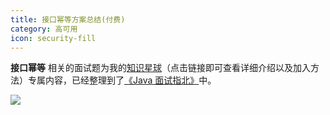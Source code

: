 ```yaml
---
title: 接口幂等方案总结(付费)
category: 高可用
icon: security-fill
---
```


**接口幂等** 相关的面试题为我的[知识星球](https://javaguide.cn/about-the-author/zhishixingqiu-two-years.html)（点击链接即可查看详细介绍以及加入方法）专属内容，已经整理到了[《Java 面试指北》](https://javaguide.cn/zhuanlan/java-mian-shi-zhi-bei.html)中。

![](https://oss.javaguide.cn/xingqiu/mianshizhibei-gaobingfa.png)

<!-- @include: @planet.snippet.md -->

<!-- @include: @article-footer.snippet.md -->
